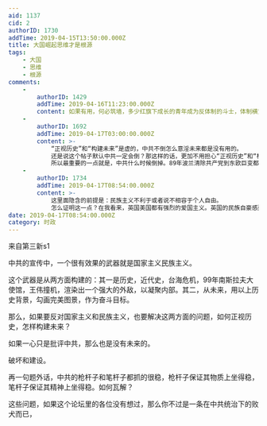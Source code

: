 ```yaml
---
aid: 1137
cid: 2
authorID: 1730
addTime: 2019-04-15T13:50:00.000Z
title: 大国崛起思维才是根源
tags:
    - 大国
    - 思维
    - 根源
comments:
    -
        authorID: 1429
        addTime: 2019-04-16T11:23:00.000Z
        content: 如果有用，何必筑墙，多少红旗下成长的青年成为反体制的斗士，体制横蛮腐朽的事实足以教育所有有头脑的人
    -
        authorID: 1692
        addTime: 2019-04-17T03:00:00.000Z
        content: >-
            “正视历史”和“构建未来”是虚的，中共不倒怎么意淫未来都是没有用的。
            还是说这个帖子默认中共一定会倒？那这样的话，更加不用担心“正视历史”和“构建未来”这个事情了，49年到未来中共倒掉的历史可以拍十几个奥斯卡级别的影片了。只要能保证言论自由，“正视历史”和“构建未来”都不是个事儿。
            所以最重要的一点就是，中共什么时候倒掉。89年波兰清除共产党到东欧巨变都是经济不好的情况下才发生的，这样看来国内要发生巨变还要等很久————但是历史谁也说不准，说不定明天就变化了。
    -
        authorID: 1734
        addTime: 2019-04-17T08:54:00.000Z
        content: >-
            这里面隐含的前提是：民族主义不利于或者说不相容于个人自由。
            怎么证明这一点？在我看来，英国美国都有强烈的爱国主义。英国的民族自豪感建构早从莎士比亚历史剧就开始了。这并不妨碍英国从君主专制国逐渐演变成今天的自由民主国家。
date: 2019-04-17T08:54:00.000Z
category: 时政
---
```


来自第三新s1

中共的宣传中，一个很有效果的武器就是国家主义民族主义。

这个武器是从两方面构建的：其一是历史，近代史，台海危机，99年南斯拉夫大使馆，王伟撞机，渲染出一个强大的外敌，以凝聚内部。其二，从未来，用以上历史背景，勾画完美图景，作为奋斗目标。

那么，如果要反对国家主义和民族主义，也要解决这两方面的问题，如何正视历史，怎样构建未来？

如果一心只是批评中共，那么也是没有未来的。

破坏和建设。

再一句题外话，中共的枪杆子和笔杆子都抓的很稳，枪杆子保证其物质上坐得稳，笔杆子保证其精神上坐得稳。如何瓦解？

这些问题，如果这个论坛里的各位没有想过，那么你不过是一条在中共统治下的败犬而已，
